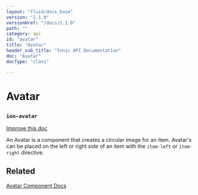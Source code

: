 ```yaml
---
layout: "fluid/docs_base"
version: "2.1.0"
versionHref: "/docs/2.1.0"
path: ""
category: api
id: "avatar"
title: "Avatar"
header_sub_title: "Ionic API Documentation"
doc: "Avatar"
docType: "class"

---
```










<h1 class="api-title">
<a class="anchor" name="avatar" href="#avatar"></a>

Avatar
<h3><code>ion-avatar</code></h3>






</h1>

<a class="improve-v2-docs" href="http://github.com/ionic-team/ionic/edit/master//src/components/avatar/avatar.ts#L0">
Improve this doc
</a>






<p>An Avatar is a component that creates a circular image for an item.
Avatar&#39;s can be placed on the left or right side of an item with the <code>item-left</code> or <code>item-right</code> directive.</p>




<!-- @usage tag -->


<!-- @property tags -->



<!-- instance methods on the class -->




<!-- related link -->

<h2><a class="anchor" name="related" href="#related"></a>Related</h2>

<a href='/docs/components/#avatar-list'>Avatar Component Docs</a><!-- end content block -->


<!-- end body block -->

